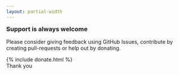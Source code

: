 ```yaml
---
layout: partial-width
---
```


<h3 style="margin-top:5px">Support is always welcome</h3>

Please consider giving feedback using GitHub Issues, contribute by creating pull-requests or
help out by donating.

<div class="donate-container">
{% include donate.html %}
</div>
Thank you <i class="fa fa-smile-o"></i>